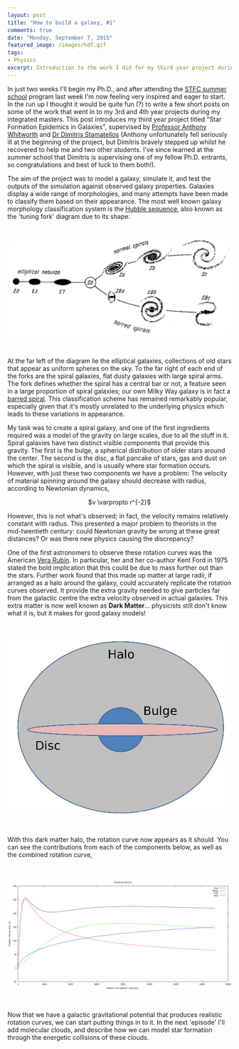 ```yaml
---
layout: post
title: "How to build a galaxy, #1"
comments: true
date: "Monday, September 7, 2015"
featured_image: /images/hdf.gif
tags:
- Physics
excerpt: Introduction to the work I did for my third year project during my integrated masters, modelling a spiral galaxy
---
```


In just two weeks I'll begin my Ph.D., and after attending the [STFC summer school](http://sites.cardiff.ac.uk/astronomy-summer-school/) program last week I'm now feeling very inspired and eager to start. In the run up I thought it would be quite fun (?) to write a few short posts on some of the work that went in to my 3rd and 4th year projects during my integrated masters. This post introduces my third year project titled "Star Formation Epidemics in Galaxies", supervised by [Professor Anthony Whitworth](http://www.astro.cardiff.ac.uk/contactsandpeople/?page=full&id=417) and [Dr Dimitris Stamatellos](http://www.uclan.ac.uk/staff_profiles/dimitris_stamatellos.php) (Anthony unfortunately fell seriously ill at the beginning of the project, but Dimitris bravely stepped up whilst he recovered to help me and two other students. I've since learned at the summer school that Dimitris is supervising one of my fellow Ph.D. entrants, so congratulations and best of luck to them both!).

The aim of the project was to model a galaxy, simulate it, and test the outputs of the simulation against observed galaxy properties. Galaxies display a wide range of morphologies, and many attempts have been made to classify them based on their appearance. The most well known galaxy morphology classification system is the [Hubble sequence](https://en.wikipedia.org/wiki/Hubble_sequence), also known as the 'tuning fork' diagram due to its shape.

<br><center>
![tuning fork](/images/tuning-fork.jpeg)
</center><br>

At the far left of the diagram lie the elliptical galaxies, collections of old stars that appear as uniform spheres on the sky. To the far right of each end of the forks are the spiral galaxies, flat dusty galaxies with large spiral arms. The fork defines whether the spiral has a central bar or not, a feature seen in a large proportion of spiral galaxies; our own Milky Way galaxy is in fact a [barred spiral](http://apod.nasa.gov/apod/ap050825.html). This classification scheme has remained remarkably popular, especially given that it's mostly unrelated to the underlying physics which leads to these variations in appearance.

My task was to create a spiral galaxy, and one of the first ingredients required was a model of the gravity on large scales, due to all the stuff in it. Spiral galaxies have two distinct visible components that provide this gravity. The first is the bulge, a spherical distribution of older stars around the center. The second is the disc, a flat pancake of stars, gas and dust  on which the spiral is visible, and is usually where star formation occurs. However, with just these two components we have a problem: The velocity of material spinning around the galaxy should decrease with radius, according to Newtonian dynamics,

<center>
$v \varpropto r^{-2}$
</center>

However, this is not what's observed; in fact, the velocity remains relatively constant with radius. This presented a major problem to theorists in the mid-twentieth century: could Newtonian gravity be wrong at these great distances? Or was there new physics causing the discrepancy?

One of the first astronomers to observe these rotation curves was the American [Vera Rubin](https://en.wikipedia.org/wiki/Vera_Rubin). In particular, her and her co-author Kent Ford in 1975 stated the bold implication that this could be due to mass further out than the stars. Further work found that this made up matter at large radii, if arranged as a halo around the galaxy, could accurately replicate the rotation curves observed. It provide the extra gravity needed to give particles far from the galactic centre the extra velocity observed in actual galaxies. This extra matter is now well known as **Dark Matter**... physicists still don't know what it is, but it makes for good galaxy models!

<br><center>
![tuning fork](/images/galaxy-model.png)
</center><br>

With this dark matter halo, the rotation curve now appears as it should. You can see the contributions from each of the components below, as well as the combined rotation curve,

<br><center>
![tuning fork](/images/rotation-curve.png)
</center><br>

Now that we have a galactic gravitational potential that produces realistic rotation curves, we can start putting things in to it. In the next 'episode' I'll add molecular clouds, and describe how we can model star formation through the energetic collisions of these clouds.

